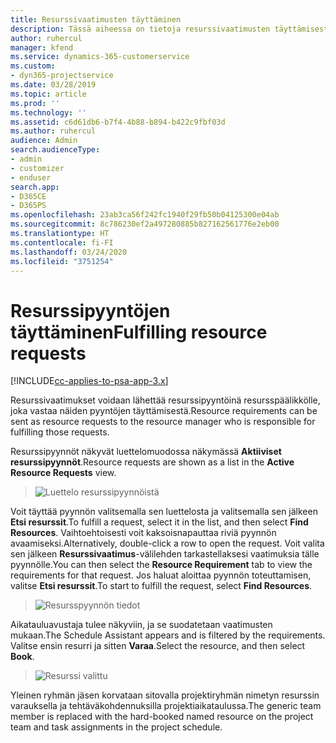 ```yaml
---
title: Resurssivaatimusten täyttäminen
description: Tässä aiheessa on tietoja resurssivaatimusten täyttämisestä.
author: ruhercul
manager: kfend
ms.service: dynamics-365-customerservice
ms.custom:
- dyn365-projectservice
ms.date: 03/28/2019
ms.topic: article
ms.prod: ''
ms.technology: ''
ms.assetid: c6d61db6-b7f4-4b88-b894-b422c9fbf03d
ms.author: ruhercul
audience: Admin
search.audienceType:
- admin
- customizer
- enduser
search.app:
- D365CE
- D365PS
ms.openlocfilehash: 23ab3ca56f242fc1940f29fb50b04125300e04ab
ms.sourcegitcommit: 8c786230ef2a497280885b827162561776e2eb00
ms.translationtype: HT
ms.contentlocale: fi-FI
ms.lasthandoff: 03/24/2020
ms.locfileid: "3751254"
---
```

# <a name="fulfilling-resource-requests"></a><span data-ttu-id="d9deb-103">Resurssipyyntöjen täyttäminen</span><span class="sxs-lookup"><span data-stu-id="d9deb-103">Fulfilling resource requests</span></span>

[!INCLUDE[cc-applies-to-psa-app-3.x](../includes/cc-applies-to-psa-app-3x.md)]

<span data-ttu-id="d9deb-104">Resurssivaatimukset voidaan lähettää resurssipyyntöinä resursspäälikkölle, joka vastaa näiden pyyntöjen täyttämisestä.</span><span class="sxs-lookup"><span data-stu-id="d9deb-104">Resource requirements can be sent as resource requests to the resource manager who is responsible for fulfilling those requests.</span></span>

<span data-ttu-id="d9deb-105">Resurssipyynnöt näkyvät luettelomuodossa näkymässä **Aktiiviset resurssipyynnöt**.</span><span class="sxs-lookup"><span data-stu-id="d9deb-105">Resource requests are shown as a list in the **Active Resource Requests** view.</span></span>

> ![Luettelo resurssipyynnöistä](media/Resource-Management-image59.png)

<span data-ttu-id="d9deb-107">Voit täyttää pyynnön valitsemalla sen luettelosta ja valitsemalla sen jälkeen **Etsi resurssit**.</span><span class="sxs-lookup"><span data-stu-id="d9deb-107">To fulfill a request, select it in the list, and then select **Find Resources**.</span></span> <span data-ttu-id="d9deb-108">Vaihtoehtoisesti voit kaksoisnapauttaa riviä pyynnön avaamiseksi.</span><span class="sxs-lookup"><span data-stu-id="d9deb-108">Alternatively, double-click a row to open the request.</span></span> <span data-ttu-id="d9deb-109">Voit valita sen jälkeen **Resurssivaatimus**-välilehden tarkastellaksesi vaatimuksia tälle pyynnölle.</span><span class="sxs-lookup"><span data-stu-id="d9deb-109">You can then select the **Resource Requirement** tab to view the requirements for that request.</span></span> <span data-ttu-id="d9deb-110">Jos haluat aloittaa pyynnön toteuttamisen, valitse **Etsi resurssit**.</span><span class="sxs-lookup"><span data-stu-id="d9deb-110">To start to fulfill the request, select **Find Resources**.</span></span>

> ![Resursspyynnön tiedot](media/Resource-Management-image60.png)

<span data-ttu-id="d9deb-112">Aikatauluavustaja tulee näkyviin, ja se suodatetaan vaatimusten mukaan.</span><span class="sxs-lookup"><span data-stu-id="d9deb-112">The Schedule Assistant appears and is filtered by the requirements.</span></span> <span data-ttu-id="d9deb-113">Valitse ensin resurri ja sitten **Varaa**.</span><span class="sxs-lookup"><span data-stu-id="d9deb-113">Select the resource, and then select **Book**.</span></span>

> ![Resurssi valittu](media/Resource-Management-image61.png)

<span data-ttu-id="d9deb-115">Yleinen ryhmän jäsen korvataan sitovalla projektiryhmän nimetyn resurssin varauksella ja tehtäväkohdennuksilla projektiaikataulussa.</span><span class="sxs-lookup"><span data-stu-id="d9deb-115">The generic team member is replaced with the hard-booked named resource on the project team and task assignments in the project schedule.</span></span>
